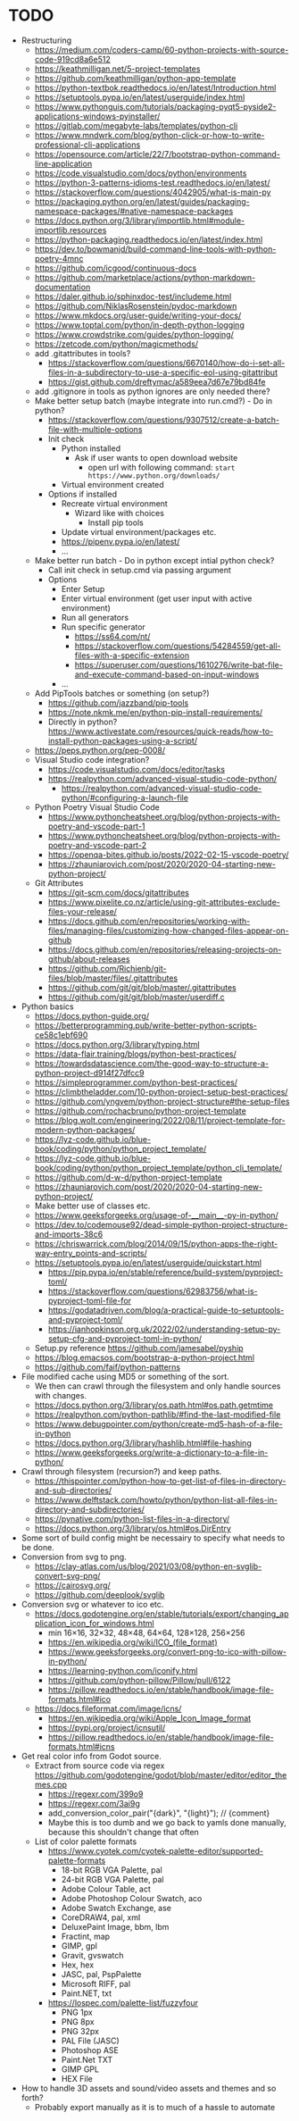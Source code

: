 # TODO

- Restructuring
    - <https://medium.com/coders-camp/60-python-projects-with-source-code-919cd8a6e512>
    - <https://keathmilligan.net/5-project-templates>
    - <https://github.com/keathmilligan/python-app-template>
    - <https://python-textbok.readthedocs.io/en/latest/Introduction.html>
    - <https://setuptools.pypa.io/en/latest/userguide/index.html>
    - <https://www.pythonguis.com/tutorials/packaging-pyqt5-pyside2-applications-windows-pyinstaller/>
    - <https://gitlab.com/megabyte-labs/templates/python-cli>
    - <https://www.mndwrk.com/blog/python-click-or-how-to-write-professional-cli-applications>
    - <https://opensource.com/article/22/7/bootstrap-python-command-line-application>
    - <https://code.visualstudio.com/docs/python/environments>
    - <https://python-3-patterns-idioms-test.readthedocs.io/en/latest/>
    - <https://stackoverflow.com/questions/4042905/what-is-main-py>
    - <https://packaging.python.org/en/latest/guides/packaging-namespace-packages/#native-namespace-packages>
    - <https://docs.python.org/3/library/importlib.html#module-importlib.resources>
    - <https://python-packaging.readthedocs.io/en/latest/index.html>
    - <https://dev.to/bowmanjd/build-command-line-tools-with-python-poetry-4mnc>
    - <https://github.com/icgood/continuous-docs>
    - <https://github.com/marketplace/actions/python-markdown-documentation>
    - <https://daler.github.io/sphinxdoc-test/includeme.html>
    - <https://github.com/NiklasRosenstein/pydoc-markdown>
    - <https://www.mkdocs.org/user-guide/writing-your-docs/>
    - <https://www.toptal.com/python/in-depth-python-logging>
    - <https://www.crowdstrike.com/guides/python-logging/>
    - <https://zetcode.com/python/magicmethods/>
    - add .gitattributes in tools?
        - <https://stackoverflow.com/questions/6670140/how-do-i-set-all-files-in-a-subdirectory-to-use-a-specific-eol-using-gitattribut>
        - <https://gist.github.com/dreftymac/a589eea7d67e79bd84fe>
    - add .gitignore in tools as python ignores are only needed there?
    - Make better setup batch (maybe integrate into run.cmd?) - Do in python?
        - <https://stackoverflow.com/questions/9307512/create-a-batch-file-with-multiple-options>
        - Init check
            - Python installed
                - Ask if user wants to open download website
                    - open url with following command: `start https://www.python.org/downloads/`
            - Virtual environment created
        - Options if installed
            - Recreate virtual environment
                - Wizard like with choices
                    - Install pip tools
            - Update virtual environment/packages etc.
            - <https://pipenv.pypa.io/en/latest/>
            - ...
    - Make better run batch - Do in python except intial python check?
        - Call init check in setup.cmd via passing argument
        - Options
            - Enter Setup
            - Enter virtual environment (get user input with active environment)
            - Run all generators
            - Run specific generator
                - <https://ss64.com/nt/>
                - <https://stackoverflow.com/questions/54284559/get-all-files-with-a-specific-extension>
                - <https://superuser.com/questions/1610276/write-bat-file-and-execute-command-based-on-input-windows>
            - ...
    - Add PipTools batches or something (on setup?)
        - <https://github.com/jazzband/pip-tools>
        - <https://note.nkmk.me/en/python-pip-install-requirements/>
        - Directly in python? <https://www.activestate.com/resources/quick-reads/how-to-install-python-packages-using-a-script/>
    - <https://peps.python.org/pep-0008/>
    - Visual Studio code integration?
        - <https://code.visualstudio.com/docs/editor/tasks>
        - <https://realpython.com/advanced-visual-studio-code-python/>
            - <https://realpython.com/advanced-visual-studio-code-python/#configuring-a-launch-file>
    - Python Poetry Visual Studio Code
        - <https://www.pythoncheatsheet.org/blog/python-projects-with-poetry-and-vscode-part-1>
        - <https://www.pythoncheatsheet.org/blog/python-projects-with-poetry-and-vscode-part-2>
        - <https://openqa-bites.github.io/posts/2022-02-15-vscode-poetry/>
        - <https://zhauniarovich.com/post/2020/2020-04-starting-new-python-project/>
    - Git Attributes
        - <https://git-scm.com/docs/gitattributes>
        - <https://www.pixelite.co.nz/article/using-git-attributes-exclude-files-your-release/>
        - <https://docs.github.com/en/repositories/working-with-files/managing-files/customizing-how-changed-files-appear-on-github>
        - <https://docs.github.com/en/repositories/releasing-projects-on-github/about-releases>
        - <https://github.com/Richienb/git-files/blob/master/files/.gitattributes>
        - <https://github.com/git/git/blob/master/.gitattributes>
        - <https://github.com/git/git/blob/master/userdiff.c>
- Python basics
    - <https://docs.python-guide.org/>
    - <https://betterprogramming.pub/write-better-python-scripts-ce58c1ebf690>
    - <https://docs.python.org/3/library/typing.html>
    - <https://data-flair.training/blogs/python-best-practices/>
    - <https://towardsdatascience.com/the-good-way-to-structure-a-python-project-d914f27dfcc9>
    - <https://simpleprogrammer.com/python-best-practices/>
    - <https://climbtheladder.com/10-python-project-setup-best-practices/>
    - <https://github.com/yngvem/python-project-structure#the-setup-files>
    - <https://github.com/rochacbruno/python-project-template>
    - <https://blog.wolt.com/engineering/2022/08/11/project-template-for-modern-python-packages/>
    - <https://lyz-code.github.io/blue-book/coding/python/python_project_template/>
    - <https://lyz-code.github.io/blue-book/coding/python/python_project_template/python_cli_template/>
    - <https://github.com/d-w-d/python-project-template>
    - <https://zhauniarovich.com/post/2020/2020-04-starting-new-python-project/>
    - Make better use of classes etc.
    - <https://www.geeksforgeeks.org/usage-of-__main__-py-in-python/>
    - <https://dev.to/codemouse92/dead-simple-python-project-structure-and-imports-38c6>
    - <https://chriswarrick.com/blog/2014/09/15/python-apps-the-right-way-entry_points-and-scripts/>
    - <https://setuptools.pypa.io/en/latest/userguide/quickstart.html>
        - <https://pip.pypa.io/en/stable/reference/build-system/pyproject-toml/>
        - <https://stackoverflow.com/questions/62983756/what-is-pyproject-toml-file-for>
        - <https://godatadriven.com/blog/a-practical-guide-to-setuptools-and-pyproject-toml/>
        - <https://ianhopkinson.org.uk/2022/02/understanding-setup-py-setup-cfg-and-pyproject-toml-in-python/>
    - Setup.py reference <https://github.com/jamesabel/pyship>
    - <https://blog.emacsos.com/bootstrap-a-python-project.html>
    - <https://github.com/faif/python-patterns>
- File modified cache using MD5 or something of the sort.
    - We then can crawl through the filesystem and only handle sources with changes.
    - <https://docs.python.org/3/library/os.path.html#os.path.getmtime>
    - <https://realpython.com/python-pathlib/#find-the-last-modified-file>
    - <https://www.debugpointer.com/python/create-md5-hash-of-a-file-in-python>
    - <https://docs.python.org/3/library/hashlib.html#file-hashing>
    - <https://www.geeksforgeeks.org/write-a-dictionary-to-a-file-in-python/>
- Crawl through filesystem (recursion?) and keep paths.
    - <https://thispointer.com/python-how-to-get-list-of-files-in-directory-and-sub-directories/>
    - <https://www.delftstack.com/howto/python/python-list-all-files-in-directory-and-subdirectories/>
    - <https://pynative.com/python-list-files-in-a-directory/>
    - <https://docs.python.org/3/library/os.html#os.DirEntry>
- Some sort of build config might be necessairy to specify what needs to be done.
- Conversion from svg to png.
    - <https://clay-atlas.com/us/blog/2021/03/08/python-en-svglib-convert-svg-png/>
    - <https://cairosvg.org/>
    - <https://github.com/deeplook/svglib>
- Conversion svg or whatever to ico etc.
    - <https://docs.godotengine.org/en/stable/tutorials/export/changing_application_icon_for_windows.html>
        - min 16×16, 32×32, 48×48, 64×64, 128×128, 256×256
        - <https://en.wikipedia.org/wiki/ICO_(file_format)>
        - <https://www.geeksforgeeks.org/convert-png-to-ico-with-pillow-in-python/>
        - <https://learning-python.com/iconify.html>
        - <https://github.com/python-pillow/Pillow/pull/6122>
        - <https://pillow.readthedocs.io/en/stable/handbook/image-file-formats.html#ico>
    - <https://docs.fileformat.com/image/icns/>
        - <https://en.wikipedia.org/wiki/Apple_Icon_Image_format>
        - <https://pypi.org/project/icnsutil/>
        - <https://pillow.readthedocs.io/en/stable/handbook/image-file-formats.html#icns>
- Get real color info from Godot source.
    - Extract from source code via regex <https://github.com/godotengine/godot/blob/master/editor/editor_themes.cpp>
        - <https://regexr.com/399o9>
        - <https://regexr.com/3ai9g>
        - add_conversion_color_pair("{dark}", "{light}"); // {comment}
        - Maybe this is too dumb and we go back to yamls done manually, because this shouldn't change that often
    - List of color palette formats
        - <https://www.cyotek.com/cyotek-palette-editor/supported-palette-formats>
            - 18-bit RGB VGA Palette, pal
            - 24-bit RGB VGA Palette, pal
            - Adobe Colour Table, act
            - Adobe Photoshop Colour Swatch, aco
            - Adobe Swatch Exchange, ase
            - CoreDRAW4, pal, xml
            - DeluxePaint Image, bbm, lbm
            - Fractint, map
            - GIMP, gpl
            - Gravit, gvswatch
            - Hex, hex
            - JASC, pal, PspPalette
            - Microsoft RIFF, pal
            - Paint.NET, txt
        - <https://lospec.com/palette-list/fuzzyfour>
            - PNG 1px
            - PNG 8px
            - PNG 32px
            - PAL File (JASC)
            - Photoshop ASE
            - Paint.Net TXT
            - GIMP GPL
            - HEX File
- How to handle 3D assets and sound/video assets and themes and so forth?
    - Probably export manually as it is to much of a hassle to automate
